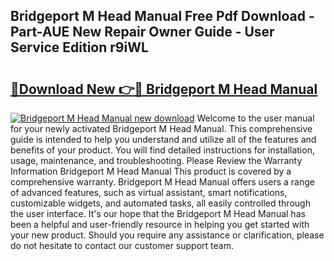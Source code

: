## Bridgeport M Head Manual Free Pdf Download - Part-AUE New Repair Owner Guide - User Service Edition r9iWL

# <h2><a href="http://bc37192.oget.top/?id=Bridgeport+M+Head+Manual">🔗Download New 👉🔴 Bridgeport M Head Manual</a></h2>

[![Bridgeport M Head Manual new download](https://i.imgur.com/5g1atiW.png)](http://bc37192.oget.top/?id=Bridgeport+M+Head+Manual)
Welcome to the user manual for your newly activated Bridgeport M Head Manual. This comprehensive guide is intended to help you understand and utilize all of the features and benefits of your product. You will find detailed instructions for installation, usage, maintenance, and troubleshooting. Please Review the Warranty Information Bridgeport M Head Manual This product is covered by a comprehensive warranty. Bridgeport M Head Manual offers users a range of advanced features, such as virtual assistant, smart notifications, customizable widgets, and automated tasks, all easily controlled through the user interface. It's our hope that the Bridgeport M Head Manual has been a helpful and user-friendly resource in helping you get started with your new product. Should you require any assistance or clarification, please do not hesitate to contact our customer support team.
